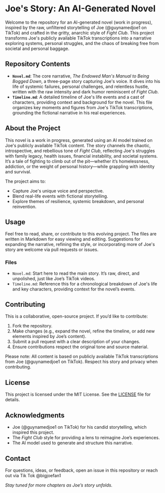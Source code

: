 # Joe's Story: An AI-Generated Novel

Welcome to the repository for an AI-generated novel (work in progress), inspired by the raw, unfiltered storytelling of Joe (@guynamedjoe1 on TikTok) and crafted in the gritty, anarchic style of *Fight Club*. This project transforms Joe's publicly available TikTok transcriptions into a narrative exploring systems, personal struggles, and the chaos of breaking free from societal and personal baggage.

## Repository Contents

- **`Novel.md`**: The core narrative, *The Endowed Man's Manual to Being Bogged Down*, a three-page story capturing Joe's voice. It dives into his life of systemic failures, personal challenges, and relentless hustle, written with the raw intensity and dark humor reminiscent of *Fight Club*.
- **`Timeline.md`**: A detailed timeline of Joe's life events and a cast of characters, providing context and background for the novel. This file organizes key moments and figures from Joe's TikTok transcriptions, grounding the fictional narrative in his real experiences.

## About the Project

This novel is a work in progress, generated using an AI model trained on Joe's publicly available TikTok content. The story channels the chaotic, introspective, and rebellious tone of *Fight Club*, reflecting Joe's struggles with family legacy, health issues, financial instability, and societal systems. It’s a tale of fighting to climb out of the pit—whether it’s homelessness, addiction, or the weight of personal history—while grappling with identity and survival.

The project aims to:
- Capture Joe's unique voice and perspective.
- Blend real-life events with fictional storytelling.
- Explore themes of resilience, systemic breakdown, and personal reinvention.

## Usage

Feel free to read, share, or contribute to this evolving project. The files are written in Markdown for easy viewing and editing. Suggestions for expanding the narrative, refining the style, or incorporating more of Joe's story are welcome via pull requests or issues.

### Files
- `Novel.md`: Start here to read the main story. It’s raw, direct, and unpolished, just like Joe’s TikTok videos.
- `Timeline.md`: Reference this for a chronological breakdown of Joe's life and key characters, providing context for the novel’s events.

## Contributing

This is a collaborative, open-source project. If you’d like to contribute:
1. Fork the repository.
2. Make changes (e.g., expand the novel, refine the timeline, or add new elements inspired by Joe’s content).
3. Submit a pull request with a clear description of your changes.
4. Ensure contributions respect the original tone and source material.

Please note: All content is based on publicly available TikTok transcriptions from Joe (@guynamedjoe1 on TikTok). Respect his story and privacy when contributing.

## License

This project is licensed under the MIT License. See the [LICENSE](LICENSE) file for details.

## Acknowledgments

- Joe (@guynamedjoe1 on TikTok) for his candid storytelling, which inspired this project.
- The *Fight Club* style for providing a lens to reimagine Joe’s experiences.
- The AI model used to generate and structure this narrative.

## Contact

For questions, ideas, or feedback, open an issue in this repository or reach out via Tik Tok @bigjoefan1

*Stay tuned for more chapters as Joe’s story unfolds.*
